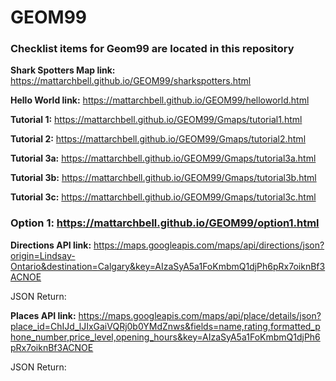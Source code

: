 # GEOM99
### Checklist items for Geom99 are located in this repository
**Shark Spotters Map link:** https://mattarchbell.github.io/GEOM99/sharkspotters.html

**Hello World link:** https://mattarchbell.github.io/GEOM99/helloworld.html

**Tutorial 1:** https://mattarchbell.github.io/GEOM99/Gmaps/tutorial1.html

**Tutorial 2:** https://mattarchbell.github.io/GEOM99/Gmaps/tutorial2.html

**Tutorial 3a:** https://mattarchbell.github.io/GEOM99/Gmaps/tutorial3a.html

**Tutorial 3b:** https://mattarchbell.github.io/GEOM99/Gmaps/tutorial3b.html

**Tutorial 3c:** https://mattarchbell.github.io/GEOM99/Gmaps/tutorial3c.html

### **Option 1:** https://mattarchbell.github.io/GEOM99/option1.html

**Directions API link:** https://maps.googleapis.com/maps/api/directions/json?origin=Lindsay-Ontario&destination=Calgary&key=AIzaSyA5a1FoKmbmQ1djPh6pRx7oiknBf3ACNOE

JSON Return:

**Places API link:** https://maps.googleapis.com/maps/api/place/details/json?place_id=ChIJd_lJIxGaiVQRj0b0YMdZnws&fields=name,rating,formatted_phone_number,price_level,opening_hours&key=AIzaSyA5a1FoKmbmQ1djPh6pRx7oiknBf3ACNOE

JSON Return:
